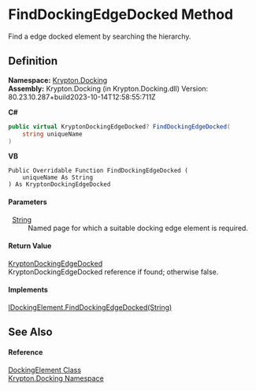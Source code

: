# FindDockingEdgeDocked Method


Find a edge docked element by searching the hierarchy.



## Definition
**Namespace:** <a href="98399376-cf41-9454-4b4d-4fab2ca20bc7.md">Krypton.Docking</a>  
**Assembly:** Krypton.Docking (in Krypton.Docking.dll) Version: 80.23.10.287+build2023-10-14T12:58:55:711Z

**C#**
``` C#
public virtual KryptonDockingEdgeDocked? FindDockingEdgeDocked(
	string uniqueName
)
```
**VB**
``` VB
Public Overridable Function FindDockingEdgeDocked ( 
	uniqueName As String
) As KryptonDockingEdgeDocked
```



#### Parameters
<dl><dt>  <a href="https://learn.microsoft.com/dotnet/api/system.string" target="_blank" rel="noopener noreferrer">String</a></dt><dd>Named page for which a suitable docking edge element is required.</dd></dl>

#### Return Value
<a href="7f00d40d-ad41-3af0-a4c1-1ec3db7a7821.md">KryptonDockingEdgeDocked</a>  
KryptonDockingEdgeDocked reference if found; otherwise false.

#### Implements
<a href="cd757728-d015-644e-1f23-e5925e75511e.md">IDockingElement.FindDockingEdgeDocked(String)</a>  


## See Also


#### Reference
<a href="c7e1effe-a990-657a-ec94-d84a8ce57b9a.md">DockingElement Class</a>  
<a href="98399376-cf41-9454-4b4d-4fab2ca20bc7.md">Krypton.Docking Namespace</a>  
